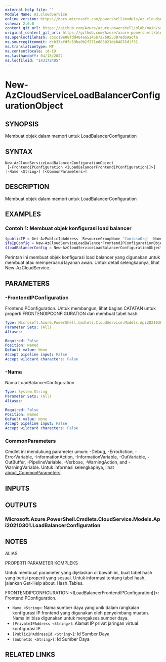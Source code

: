 ```yaml
---
external help file: ''
Module Name: Az.CloudService
online version: https://docs.microsoft.com/powershell/module/az.cloudservice/new-azcloudserviceloadbalancerconfigurationobject
schema: 2.0.0
content_git_url: https://github.com/Azure/azure-powershell/blob/main/src/CloudService/help/New-AzCloudServiceLoadBalancerConfigurationObject.md
original_content_git_url: https://github.com/Azure/azure-powershell/blob/main/src/CloudService/help/New-AzCloudServiceLoadBalancerConfigurationObject.md
ms.openlocfilehash: cbcc19e08fdd484aa5146b727b055387ed69acfa
ms.sourcegitcommit: dcb33efdfc53ba0b2f271e883021de84878d1f31
ms.translationtype: MT
ms.contentlocale: id-ID
ms.lasthandoff: 04/18/2022
ms.locfileid: "143172485"
---
```

# New-AzCloudServiceLoadBalancerConfigurationObject

## SYNOPSIS
Membuat objek dalam memori untuk LoadBalancerConfiguration

## SYNTAX

```
New-AzCloudServiceLoadBalancerConfigurationObject
 [-FrontendIPConfiguration <ILoadBalancerFrontendIPConfiguration[]>] [-Name <String>] [<CommonParameters>]
```

## DESCRIPTION
Membuat objek dalam memori untuk LoadBalancerConfiguration

## EXAMPLES

### Contoh 1: Membuat objek konfigurasi load balancer
```powershell
$publicIP = Get-AzPublicIpAddress -ResourceGroupName 'ContosoOrg' -Name 'ContosoPublicIP'
$feIpConfig = New-AzCloudServiceLoadBalancerFrontendIPConfigurationObject -Name 'ContosoFe' -PublicIPAddressId $publicIP.Id
$loadBalancerConfig = New-AzCloudServiceLoadBalancerConfigurationObject -Name 'ContosoLB' -FrontendIPConfiguration $feIpConfig
```

Perintah ini membuat objek konfigurasi load balancer yang digunakan untuk membuat atau memperbarui layanan awan.
Untuk detail selengkapnya, lihat New-AzCloudService.

## PARAMETERS

### -FrontendIPConfiguration
FrontendIPConfiguration.
Untuk membangun, lihat bagian CATATAN untuk properti FRONTENDIPCONFIGURATION dan membuat tabel hash.

```yaml
Type: Microsoft.Azure.PowerShell.Cmdlets.CloudService.Models.Api20210301.ILoadBalancerFrontendIPConfiguration[]
Parameter Sets: (All)
Aliases:

Required: False
Position: Named
Default value: None
Accept pipeline input: False
Accept wildcard characters: False
```

### -Nama
Nama LoadBalancerConfiguration.

```yaml
Type: System.String
Parameter Sets: (All)
Aliases:

Required: False
Position: Named
Default value: None
Accept pipeline input: False
Accept wildcard characters: False
```

### CommonParameters
Cmdlet ini mendukung parameter umum: -Debug, -ErrorAction, -ErrorVariable, -InformationAction, -InformationVariable, -OutVariable, -OutBuffer, -PipelineVariable, -Verbose, -WarningAction, and -WarningVariable. Untuk informasi selengkapnya, lihat [about_CommonParameters](http://go.microsoft.com/fwlink/?LinkID=113216).

## INPUTS

## OUTPUTS

### Microsoft.Azure.PowerShell.Cmdlets.CloudService.Models.Api20210301.LoadBalancerConfiguration

## NOTES

ALIAS

PROPERTI PARAMETER KOMPLEKS

Untuk membuat parameter yang dijelaskan di bawah ini, buat tabel hash yang berisi properti yang sesuai. Untuk informasi tentang tabel hash, jalankan Get-Help about_Hash_Tables.


FRONTENDIPCONFIGURATION <ILoadBalancerFrontendIPConfiguration[]>: FrontendIPConfiguration.
  - `Name <String>`: Nama sumber daya yang unik dalam rangkaian konfigurasi IP frontend yang digunakan oleh penyeimbang muatan. Nama ini bisa digunakan untuk mengakses sumber daya.
  - `[PrivateIPAddress <String>]`: Alamat IP privat jaringan virtual konfigurasi IP.
  - `[PublicIPAddressId <String>]`: Id Sumber Daya
  - `[SubnetId <String>]`: Id Sumber Daya

## RELATED LINKS

